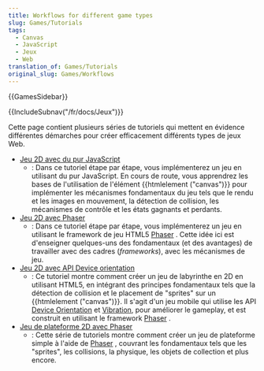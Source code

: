 ```yaml
---
title: Workflows for different game types
slug: Games/Tutorials
tags:
  - Canvas
  - JavaScript
  - Jeux
  - Web
translation_of: Games/Tutorials
original_slug: Games/Workflows
---
```

{{GamesSidebar}}



{{IncludeSubnav("/fr/docs/Jeux")}}

Cette page contient plusieurs séries de tutoriels qui mettent en évidence différentes démarches pour créer efficacement différents types de jeux Web.

- [Jeu 2D avec du pur JavaScript](/fr/docs/Games/Workflows/2D_Breakout_game_pure_JavaScript)
  - : Dans ce tutoriel étape par étape, vous implémenterez un jeu en utilisant du pur JavaScript. En cours de route, vous apprendrez les bases de l'utilisation de l'élément {{htmlelement ("canvas")}} pour implémenter les mécanismes fondamentaux du jeu tels que le rendu et les images en mouvement, la détection de collision, les mécanismes de contrôle et les états gagnants et perdants.
- [Jeu 2D avec Phaser](/fr/docs/Games/Tutorials/2D_breakout_game_Phaser)
  - : Dans ce tutoriel étape par étape, vous implémenterez un jeu en utilisant le framework de jeu HTML5 [Phaser](http://phaser.io/) . Cette idée ici est d'enseigner quelques-uns des fondamentaux (et des avantages) de travailler avec des cadres (_frameworks_), avec les mécanismes de jeu.
- [Jeu 2D avec API Device orientation](/fr/docs/Games/Workflows/HTML5_Gamedev_Phaser_Device_Orientation_FR)
  - : Ce tutoriel montre comment créer un jeu de labyrinthe en 2D en utilisant HTML5, en intégrant des principes fondamentaux tels que la détection de collision et le placement de "sprites" sur un {{htmlelement ("canvas")}}. Il s'agit d'un jeu mobile qui utilise les API [Device Orientation](/fr/Apps/Fundamentals/gather_and_modify_data/responding_to_device_orientation_changes) et [Vibration,](/fr/docs/Web/API/Vibration_API) pour améliorer le gameplay, et est construit en utilisant le framework [Phaser](http://phaser.io/) .
- [Jeu de plateforme 2D avec Phaser](https://mozdevs.github.io/html5-games-workshop/en/guides/platformer/start-here/)
  - : Cette série de tutoriels montre comment créer un jeu de plateforme simple à l'aide de [Phaser](http://phaser.io/) , couvrant les fondamentaux tels que les "sprites", les collisions, la physique, les objets de collection et plus encore.
